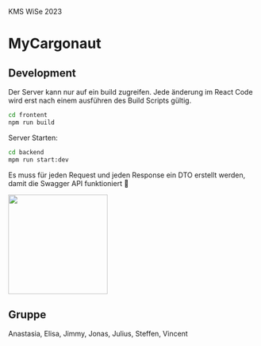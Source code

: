KMS WiSe 2023
# MyCargonaut

## Development

Der Server kann nur auf ein build zugreifen. Jede änderung im React Code wird erst nach einem ausführen des Build Scripts gültig.
```bash
cd frontent
npm run build
```


Server Starten:
```bash
cd backend
mpm run start:dev
```

Es muss für jeden Request und jeden Response ein DTO erstellt werden, damit die Swagger API funktioniert :smiling_face_with_tear:

<img src="https://media.tenor.com/Opkrr0Wd2VAAAAAd/struggle-crying.gif"  width="200" />


## Gruppe
Anastasia, Elisa, Jimmy, Jonas, Julius, Steffen, Vincent

